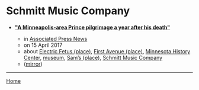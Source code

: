 # Schmitt Music Company

 - [**"A Minneapolis-area Prince pilgrimage a year after his death"**](https://apnews.com/c26c137efcb447af86f26bb41e8ac97f)

    - in [Associated Press News](https://apnews.com/)
    - on 15 April 2017
    - about [Electric Fetus (place)](../../topics/place/electric-fetus/index.md), [First Avenue (place)](../../topics/place/first-avenue/index.md), [Minnesota History Center](../../topics/minnesota-history-center/index.md), [museum](../../topics/museum/index.md), [Sam’s (place)](../../topics/place/sam-s/index.md), [Schmitt Music Company](../../topics/schmitt-music-company/index.md)
    - ([mirror](https://web.archive.org/web/*/https://apnews.com/c26c137efcb447af86f26bb41e8ac97f))

----

[Home](../index.md)
